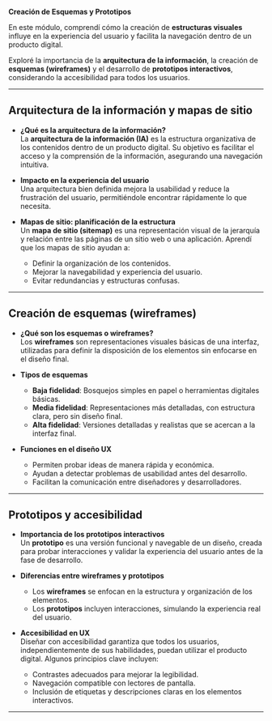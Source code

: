**Creación de Esquemas y Prototipos**  

En este módulo, comprendí cómo la creación de **estructuras visuales** influye en la experiencia del usuario y facilita la navegación dentro de un producto digital.  

Exploré la importancia de la **arquitectura de la información**, la creación de **esquemas (wireframes)** y el desarrollo de **prototipos interactivos**, considerando la accesibilidad para todos los usuarios.  

---

## **Arquitectura de la información y mapas de sitio**  

- **¿Qué es la arquitectura de la información?**  
  La **arquitectura de la información (IA)** es la estructura organizativa de los contenidos dentro de un producto digital. Su objetivo es facilitar el acceso y la comprensión de la información, asegurando una navegación intuitiva.  

- **Impacto en la experiencia del usuario**  
  Una arquitectura bien definida mejora la usabilidad y reduce la frustración del usuario, permitiéndole encontrar rápidamente lo que necesita.  

- **Mapas de sitio: planificación de la estructura**  
  Un **mapa de sitio (sitemap)** es una representación visual de la jerarquía y relación entre las páginas de un sitio web o una aplicación. Aprendí que los mapas de sitio ayudan a:  
  - Definir la organización de los contenidos.  
  - Mejorar la navegabilidad y experiencia del usuario.  
  - Evitar redundancias y estructuras confusas.  

---

## **Creación de esquemas (wireframes)**  

- **¿Qué son los esquemas o wireframes?**  
  Los **wireframes** son representaciones visuales básicas de una interfaz, utilizadas para definir la disposición de los elementos sin enfocarse en el diseño final.  

- **Tipos de esquemas**  
  - **Baja fidelidad**: Bosquejos simples en papel o herramientas digitales básicas.  
  - **Media fidelidad**: Representaciones más detalladas, con estructura clara, pero sin diseño final.  
  - **Alta fidelidad**: Versiones detalladas y realistas que se acercan a la interfaz final.  

- **Funciones en el diseño UX**  
  - Permiten probar ideas de manera rápida y económica.  
  - Ayudan a detectar problemas de usabilidad antes del desarrollo.  
  - Facilitan la comunicación entre diseñadores y desarrolladores.  

---

## **Prototipos y accesibilidad**  

- **Importancia de los prototipos interactivos**  
  Un **prototipo** es una versión funcional y navegable de un diseño, creada para probar interacciones y validar la experiencia del usuario antes de la fase de desarrollo.  

- **Diferencias entre wireframes y prototipos**  
  - Los **wireframes** se enfocan en la estructura y organización de los elementos.  
  - Los **prototipos** incluyen interacciones, simulando la experiencia real del usuario.  

- **Accesibilidad en UX**  
  Diseñar con accesibilidad garantiza que todos los usuarios, independientemente de sus habilidades, puedan utilizar el producto digital. Algunos principios clave incluyen:  
  - Contrastes adecuados para mejorar la legibilidad.  
  - Navegación compatible con lectores de pantalla.  
  - Inclusión de etiquetas y descripciones claras en los elementos interactivos.  

---
